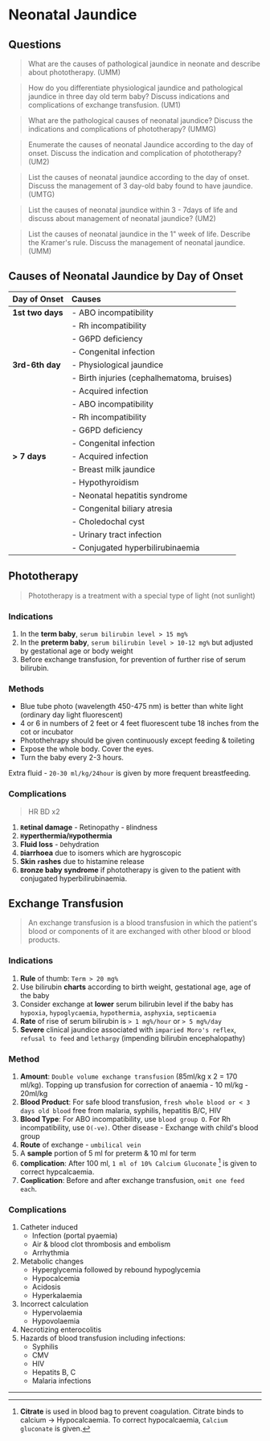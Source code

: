 # Neonatal Jaundice

## Questions

> What are the causes of pathological jaundice in neonate and describe about phototherapy. (UMM)

> How do you differentiate physiological jaundice and pathological jaundice in three day old term baby? Discuss indications and complications of exchange transfusion. (UM1)

> What are the pathological causes of neonatal jaundice? Discuss the indications and complications of phototherapy? (UMMG)

> Enumerate the causes of neonatal Jaundice according to the day of onset. Discuss the indication and complication of phototherapy? (UM2)

> List the causes of neonatal jaundice according to the day of onset. Discuss the management of 3 day-old baby found to have jaundice. (UMTG)

> List the causes of neonatal jaundice within 3 - 7days of life and discuss about management of neonatal jaundice? (UM2)

> List the causes of neonatal jaundice in the 1" week of life. Describe the Kramer's rule. Discuss the management of neonatal jaundice. (UMM)

## Causes of Neonatal Jaundice by Day of Onset

| Day of Onset     | Causes                                     |
| :--------------- | :----------------------------------------- |
| **1st two days** | - ABO incompatibility                      |
|                  | - Rh incompatibility                       |
|                  | - G6PD deficiency                          |
|                  | - Congenital infection                     |
| **3rd-6th day**  | - Physiological jaundice                   |
|                  | - Birth injuries (cephalhematoma, bruises) |
|                  | - Acquired infection                       |
|                  | - ABO incompatibility                      |
|                  | - Rh incompatibility                       |
|                  | - G6PD deficiency                          |
|                  | - Congenital infection                     |
| **> 7 days**     | - Acquired infection                       |
|                  | - Breast milk jaundice                     |
|                  | - Hypothyroidism                           |
|                  | - Neonatal hepatitis syndrome              |
|                  | - Congenital biliary atresia               |
|                  | - Choledochal cyst                         |
|                  | - Urinary tract infection                  |
|                  | - Conjugated hyperbilirubinaemia           |

## Phototherapy

> Phototherapy is a treatment with a special type of light (not sunlight)

### Indications

1. In the **term baby**, `serum bilirubin level > 15 mg%`
2. In the **preterm baby**, `serum bilirubin level > 10-12 mg%` but adjusted by gestational age or body weight
3. Before exchange transfusion, for prevention of further rise of serum bilirubin.

### Methods

- Blue tube photo (wavelength 450-475 nm) is better than white light (ordinary day light fluorescent)
- 4 or 6 in numbers of 2 feet or 4 feet fluorescent tube 18 inches from the cot or incubator
- Photothehrapy should be given continuously except feeding & toileting
- Expose the whole body. Cover the eyes.
- Turn the baby every 2-3 hours.

Extra fluid - `20-30 ml/kg/24hour` is given by more frequent breastfeeding.

### Complications

> HR BD x2

1. **`R`etinal damage** - Retinopathy - `B`lindness
1. **`H`yperthermia/`H`ypothermia**
1. **Fluid loss** - `D`ehydration
1. **`D`iarrhoea** due to isomers which are hygroscopic
1. **Skin `r`ashes** due to histamine release
1. **`B`ronze baby syndrome** if phototherapy is given to the patient with conjugated hyperbilirubinaemia.

## Exchange Transfusion

> An exchange transfusion is a blood transfusion in which the patient's blood or components of it are exchanged with other blood or blood products.

### Indications

1. **Rule** of thumb: `Term > 20 mg%`
2. Use bilirubin **charts** according to birth weight, gestational age, age of the baby
3. Consider exchange at **lower** serum bilirubin level if the baby has `hypoxia`, `hypoglycaemia`, `hypothermia`, `asphyxia`, `septicaemia`
4. **Rate** of rise of serum bilirubin is `> 1 mg%/hour` or `> 5 mg%/day`
5. **Severe** clinical jaundice associated with `imparied Moro's reflex`, `refusal to feed` and `lethargy` (impending bilirubin encephalopathy)

### Method

1. **Amount**: `Double volume exchange transfusion` (85ml/kg x 2 = 170 ml/kg). Topping up transfusion for correction of anaemia - 10 ml/kg - 20ml/kg
2. **Blood Product**: For safe blood transfusion, `fresh whole blood or < 3 days old blood` free from malaria, syphilis, hepatitis B/C, HIV
3. **Blood Type**: For ABO incompatibility, use `blood group O`. For Rh incompatibility, use `O(-ve)`. Other disease - Exchange with child's blood group
4. **Route** of exchange - `umbilical vein`
5. A **sample** portion of 5 ml for preterm & 10 ml for term
6. **`C`omplication**: After 100 ml, `1 ml of 10% Calcium Gluconate` [^1] is given to correct hypcalcaemia.
7. **C`om`plication**: Before and after exchange transfusion, `omit one feed each`.

[^1]: **Citrate** is used in blood bag to prevent coagulation. Citrate binds to calcium → Hypocalcaemia. To correct hypocalcaemia, `Calcium gluconate` is given.

### Complications

1. Catheter induced
   - Infection (portal pyaemia)
   - Air & blood clot thrombosis and embolism
   - Arrhythmia
2. Metabolic changes
   - Hyperglycemia followed by rebound hypoglycemia
   - Hypocalcemia
   - Acidosis
   - Hyperkalaemia
3. Incorrect calculation
   - Hypervolaemia
   - Hypovolaemia
4. Necrotizing enterocolitis
5. Hazards of blood transfusion including infections:
   - Syphilis
   - CMV
   - HIV
   - Hepatits B, C
   - Malaria infections

---
